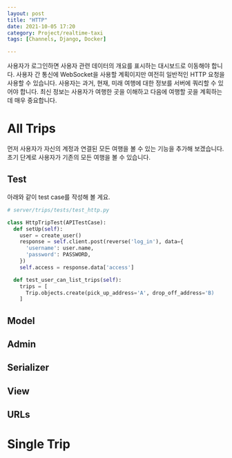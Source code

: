 ```yaml
---
layout: post
title: "HTTP"
date: 2021-10-05 17:20
category: Project/realtime-taxi
tags: [Channels, Django, Docker]

---
```


사용자가 로그인하면 사용자 관련 데이터의 개요를 표시하는 대시보드로 이동해야 합니다. 사용자 간 통신에 WebSocket을 사용할 계획이지만 여전히 일반적인 HTTP 요청을 사용할 수 있습니다. 사용자는 과거, 현재, 미래 여행에 대한 정보를 서버에 쿼리할 수 있어야 합니다. 최신 정보는 사용자가 여행한 곳을 이해하고 다음에 여행할 곳을 계획하는 데 매우 중요합니다.

# All Trips
먼저 사용자가 자신의 계정과 연결된 모든 여행을 볼 수 있는 기능을 추가해 보겠습니다. 초기 단계로 사용자가 기존의 모든 여행을 볼 수 있습니다. 

## Test

아래와 같이 test case를 작성해 볼 게요. 

```python
# server/trips/tests/test_http.py

class HttpTripTest(APITestCase):
  def setUp(self):
    user = create_user()
    response = self.client.post(reverse('log_in'), data={
      'username': user.name,
      'password': PASSWORD,
    })
    self.access = response.data['access']

  def test_user_can_list_trips(self):
    trips = [
      Trip.objects.create(pick_up_address='A', drop_off_address='B)
    ]
```

## Model

## Admin

## Serializer

## View

## URLs

# Single Trip
